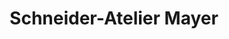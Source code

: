 ---
title: "Schneider-Atelier Mayer"
url: /euskirchen/schneider-atelier-mayer/
shop: Schneiderei
---